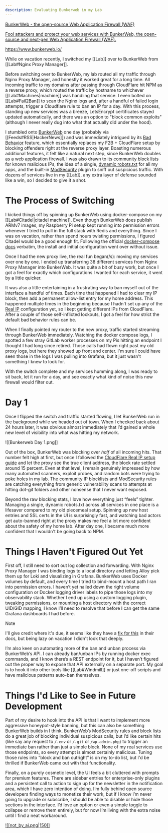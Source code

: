 ```yaml
---
description: Evaluating Bunkerweb in my Lab
---
```


<div class="rich-link-card-container">
    <a class="rich-link-card" href="https://www.bunkerweb.io/" target="_blank">
	    <div class="rich-link-image-container">
		    <div class="rich-link-image" style="background-image: url('https://www.bunkerweb.io/wp-content/uploads/2025/01/intro-overview.png')">
	        </div>
	    </div>
	    <div class="rich-link-card-text">
		    <p class="rich-link-card-title">BunkerWeb - the open-source Web Application Firewall (WAF)</p>
		    <p class="rich-link-card-description">
		        Fool attackers and protect your web services with BunkerWeb, the open-source and next-gen Web Application Firewall (WAF).
		    </p>
		    <p class="rich-link-href">
		        https://www.bunkerweb.io/
		    </p>
	    </div>
    </a>
</div>

While on vacation recently, I switched my [[Lab]] over to BunkerWeb from [[Lab#Nginx Proxy Manager]]. 

Before switching over to BunkerWeb, my lab routed all my traffic through Nginx Proxy Manager, and honestly it worked great for a long time. All incoming traffic to my domains after passing through CloudFlare hit NPM as a reverse proxy, which routed the traffic by hostname to whichever [[Lab#Machines|machine]] was handling that service. I even bolted on [[Lab#Fail2Ban]] to scan the Nginx logs and, after a handful of failed login attempts, trigger a Cloudflare rule to ban an IP for a day. With this process, standing up new services was a breeze, LetsEncrypt certificates stayed updated automatically, and there was an option to "block common exploits" (although I never really dug into what that actually did under the hood). 

I stumbled onto [BunkerWeb](https://www.bunkerweb.io/) one day (probably via [[Feeds#RSS|HackerNews]]) and was immediately intrigued by its [Bad Behavior](https://docs.bunkerweb.io/latest/features/#bad-behavior) feature, which essentially replaces my F2B + CloudFlare setup by blocking offenders right at the reverse proxy layer. Boasting numerous additional features, it felt like a natural next step, since BunkerWeb doubles as a web application firewall. I was also drawn to its [community block lists](https://docs.bunkerweb.io/latest/features/#__tabbed_8_1) for known malicious IPs, the idea of a single, [dynamic robots.txt](https://docs.bunkerweb.io/latest/features/#robotstxt) for all my apps, and the built-in [ModSecurity](https://docs.bunkerweb.io/latest/features/#modsecurity) plugin to sniff out suspicious traffic. With dozens of services live in my [[Lab]], any extra layer of defense sounded like a win, so I decided to give it a shot.


# The Process of Switching
I kicked things off by spinning up BunkerWeb using docker-compose on my [[Lab#Citadel|citadel machine]]. Even though BunkerWeb does publish ARMv7 images, my Raspberry Pi setup kept running into permission errors whenever I tried to pull in the full stack with Redis and everything. Since I was on vacation, rather than spend hours twisting permissions, I figured Citadel would be a good enough fit. Following the official [docker-compose docs](https://docs.bunkerweb.io/latest/quickstart-guide/#__tabbed_1_3) verbatim, the install and initial configuration went over without issue.

Once I had the new proxy live, the real fun began(/s): moving my services over one by one. I ended up transferring 38 different services from Nginx Proxy Manager into BunkerWeb. It was quite a bit of busy work, but once I got a feel for exactly which configurations I wanted for each service, it went by a little quicker.

It was also a little entertaining in a frustrating way to ban myself out of the interface a handful of times. Each time that happened I had to clear my IP block, then add a permanent allow-list entry for my home address. This happened multiple times in the beginning because I hadn't set up any of the [Real IP](https://docs.bunkerweb.io/latest/features/#real-ip) configuration yet, so I kept getting different IPs from CloudFlare. After a couple of those self-inflicted lockouts, I got a feel for how strict the default bad behavior rules can be.

When I finally pointed my router to the new proxy, traffic started streaming through BunkerWeb immediately. Watching the docker compose logs, I spotted a few stray GitLab worker processes on my Pis hitting an endpoint I thought I had long since retired. Those calls had flown right past my old proxy logs, but here they showed up front and center. I'm sure I could have seen those in the logs I was pulling into Grafana, but it just wasn't something I knew to look for. 

With the switch complete and my services humming along, I was ready to sit back, let it run for a day, and see exactly what kind of noise this new firewall would filter out.

# Day 1

Once I flipped the switch and traffic started flowing, I let BunkerWeb run in the background while we headed out of town. When I checked back about 24 hours later, it was obvious almost immediately that I’d gained a whole new level of visibility into what was hitting my network. 

![[Bunkerweb Day 1.png]]

Out of the box, BunkerWeb was blocking over *half* of all incoming hits. That number felt high at first, but once I followed the [CloudFlare Real IP setup guide](https://www.bunkerweb.io/2024/06/10/using-bunkerweb-with-cloudflare-a-comprehensive-guide/) and let the proxy see the true client address, the block rate settled around 15 percent. Even at that level, I remain genuinely impressed by how many automated scanners, exploit probes, and random bots were trying to poke holes in my lab. The community IP blocklists and ModSecurity rules are catching everything from generic vulnerability scans to attempts at hitting dot-git folders and other nonsense that I never want exposed.

Beyond the raw blocking stats, I love how everything just “feels” tighter. Managing a single, dynamic robots.txt across all services in one place is a lifesaver compared to my old piecemeal setup. Spinning up new host entries and SSL certs in the UI is surprisingly fast, and watching bad actors get auto-banned right at the proxy makes me feel a lot more confident about the safety of my home lab. After day one, I became much more confident that I wouldn't be going back to NPM.

# Things I Haven't Figured Out Yet

First off, I still need to sort out log collection and forwarding. With Nginx Proxy Manager I was binding logs to a local directory and letting Alloy pick them up for Loki and visualizing in Grafana. BunkerWeb uses Docker volumes by default, and every time I tried to bind-mount a host path I ran into permission errors. I haven’t yet nailed down the right volume configuration or Docker logging driver labels to pipe those logs into my observability stack. Whether I end up using a custom logging plugin, tweaking permissions, or mounting a host directory with the correct UID/GID mapping, I know I’ll need to resolve that before I can get the same Grafana dashboards I had before.

> [!NOTE] 
> I'll give credit where it's due, it seems like they have a [fix for this](https://docs.bunkerweb.io/latest/troubleshooting/#permissions) in their docs, but being lazy on vacation I didn't look that deeply.

I’m also keen on automating more of the ban and unban process via BunkerWeb’s API. I can already ban/unban IPs by running docker exec commands, and I know there’s a REST endpoint for it, but I haven’t figured out the proper way to expose that API externally on a separate port. My goal is to hook it into other tools like [[Lab#Windmill]] or just one-off scripts and have malicious patterns auto-ban themselves.


# Things I'd Like to See in Future Development

Part of my desire to hook into the API is that I want to implement more aggressive honeypot-style banning, but this can also be something BunkerWeb builds in I think. BunkerWeb’s ModSecurity rules and block lists do a great job of blocking individual suspicious calls, but I’d like certain hits (like say any request to `/.env` or `/.git` or `/wp-admin.php`) to trigger an immediate ban rather than just a simple block. None of my real services use those endpoints, so every attempt is almost certainly malicious. Tuning those rules into “block and ban outright” is on my to-do list, but I'd be thrilled if BunkerWeb came out with that functionality.

Finally, on a purely cosmetic level, the UI feels a bit cluttered with prompts for premium features. There are sidebar entries for enterprise-only plugins and a persistent call to action to sign up for the newsletter in the notification area, which I have zero intention of doing. I’m fully behind open source developers finding ways to monetize their work, but if I know I’m never going to upgrade or subscribe, I should be able to disable or hide those sections in the interface. I’d love an option or even a simple toggle to collapse or remove them entirely, but for now I’m living with the extra noise until I find a neat workaround.


[![[not_by_ai.png|150]]](https://notbyai.fyi)